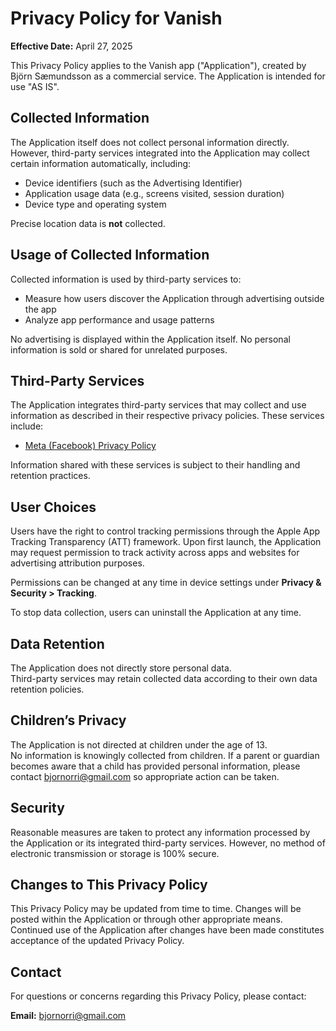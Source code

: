 # Privacy Policy for Vanish

**Effective Date:** April 27, 2025

This Privacy Policy applies to the Vanish app ("Application"), created by Björn Sæmundsson as a commercial service. The Application is intended for use "AS IS".

## Collected Information

The Application itself does not collect personal information directly. However, third-party services integrated into the Application may collect certain information automatically, including:

- Device identifiers (such as the Advertising Identifier)
- Application usage data (e.g., screens visited, session duration)
- Device type and operating system

Precise location data is **not** collected.

## Usage of Collected Information

Collected information is used by third-party services to:

- Measure how users discover the Application through advertising outside the app
- Analyze app performance and usage patterns

No advertising is displayed within the Application itself. No personal information is sold or shared for unrelated purposes.

## Third-Party Services

The Application integrates third-party services that may collect and use information as described in their respective privacy policies. These services include:

- [Meta (Facebook) Privacy Policy](https://www.facebook.com/about/privacy/update/printable)

Information shared with these services is subject to their handling and retention practices.

## User Choices

Users have the right to control tracking permissions through the Apple App Tracking Transparency (ATT) framework. Upon first launch, the Application may request permission to track activity across apps and websites for advertising attribution purposes.

Permissions can be changed at any time in device settings under **Privacy & Security > Tracking**.

To stop data collection, users can uninstall the Application at any time.

## Data Retention

The Application does not directly store personal data.  
Third-party services may retain collected data according to their own data retention policies.

## Children’s Privacy

The Application is not directed at children under the age of 13.  
No information is knowingly collected from children. If a parent or guardian becomes aware that a child has provided personal information, please contact [bjornorri@gmail.com](mailto:bjornorri@gmail.com) so appropriate action can be taken.

## Security

Reasonable measures are taken to protect any information processed by the Application or its integrated third-party services. However, no method of electronic transmission or storage is 100% secure.

## Changes to This Privacy Policy

This Privacy Policy may be updated from time to time. Changes will be posted within the Application or through other appropriate means. Continued use of the Application after changes have been made constitutes acceptance of the updated Privacy Policy.

## Contact

For questions or concerns regarding this Privacy Policy, please contact:

**Email:** [bjornorri@gmail.com](mailto:bjornorri@gmail.com)

